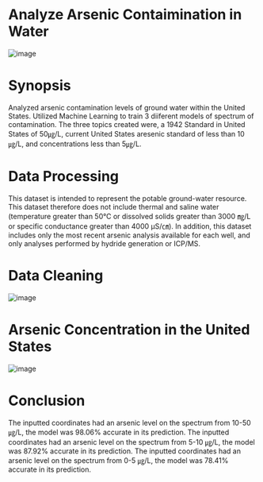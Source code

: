 # Analyze Arsenic Contaimination in Water
![image](https://github.com/diego-lazaro/Project_4/assets/115186079/5afa800f-deb0-45ac-8a70-7ca54cdfab80)



# Synopsis
Analyzed arsenic contamination levels of ground water within the United States. Utilized Machine Learning to train 3 diiferent models of spectrum of contamination. The three topics created were, a 1942 Standard in United States of 50㎍/L, current United States aresenic standard of less than 10㎍/L, and concentrations less than 5㎍/L.


# Data Processing 
This dataset is intended to represent the potable ground-water resource.
This dataset therefore does not include thermal and saline water (temperature greater than 50℃ or dissolved solids greater than 3000 ㎎/L or specific conductance greater than 4000 µS/㎝).
In addition, this dataset includes only the most recent arsenic analysis available for each well, and only analyses performed by hydride generation or ICP/MS.

# Data Cleaning

![image](https://github.com/diego-lazaro/Project_4/assets/115186079/84f70dc4-41c6-4654-b6e0-b4b4b0150656)

# Arsenic Concentration in the United States

![image](https://github.com/diego-lazaro/Project_4/assets/115186079/6256e679-38df-4a92-900a-88d597b4579e)

# Conclusion
The inputted coordinates had an arsenic level on the spectrum from 10-50 ㎍/L, the model was 98.06% accurate in its prediction.
The inputted coordinates had an arsenic level on the spectrum from 5-10 ㎍/L, the model was 87.92% accurate in its prediction.
The inputted coordinates had an arsenic level on the spectrum from 0-5 ㎍/L, the model was 78.41%  accurate in its prediction.



